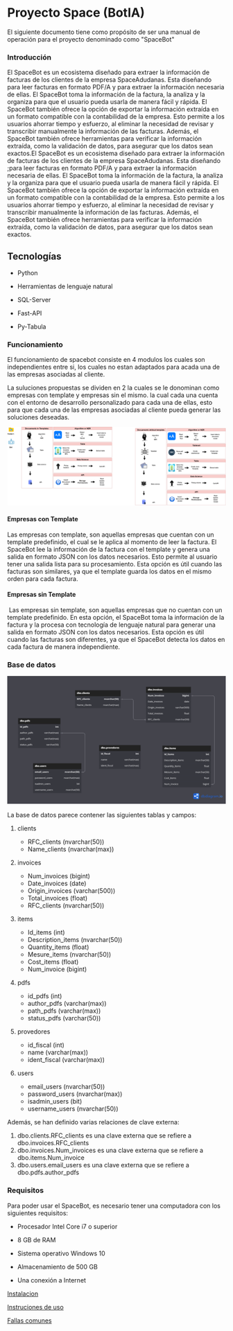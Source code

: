 # Proyecto Space (BotIA)

El siguiente documento tiene como propósito de ser una manual de operación para el proyecto denominado como "SpaceBot"

### Introducción

El SpaceBot es un ecosistema diseñado para extraer la información de facturas de los clientes de la empresa SpaceAdudanas. Esta diseñando para leer facturas en formato PDF/A y para extraer la información necesaria de ellas. El SpaceBot toma la información de la factura, la analiza y la organiza para que el usuario pueda usarla de manera fácil y rápida. El SpaceBot también ofrece la opción de exportar la información extraída en un formato compatible con la contabilidad de la empresa. Esto permite a los usuarios ahorrar tiempo y esfuerzo, al eliminar la necesidad de revisar y transcribir manualmente la información de las facturas. Además, el SpaceBot también ofrece herramientas para verificar la información extraída, como la validación de datos, para asegurar que los datos sean exactos.El SpaceBot es un ecosistema diseñado para extraer la información de facturas de los clientes de la empresa SpaceAdudanas. Esta diseñando ;para leer facturas en formato PDF/A y para extraer la información necesaria de ellas. El SpaceBot toma la información de la factura, la analiza y la organiza para que el usuario pueda usarla de manera fácil y rápida. El SpaceBot también ofrece la opción de exportar la información extraída en un formato compatible con la contabilidad de la empresa. Esto permite a los usuarios ahorrar tiempo y esfuerzo, al eliminar la necesidad de revisar y transcribir manualmente la información de las facturas. Además, el SpaceBot también ofrece herramientas para verificar la información extraída, como la validación de datos, para asegurar que los datos sean exactos.

## Tecnologías

* Python

* Herramientas de lenguaje natural 

* SQL-Server 

* Fast-API

* Py-Tabula

### Funcionamiento

El funcionamiento de spacebot consiste en 4 modulos los cuales son independientes entre si, los cuales no estan adaptados para acada una de las empresas asociadas al cliente.

La suluciones propuestas se dividen en 2 la cuales se le donominan como empresas con template y empresas sin el mismo. la cual cada una cuenta con el entorno de desarrollo personalizado para cada una de ellas, esto para que cada una de las empresas asociadas al cliente pueda generar las soluciones deseadas.

![MarineGEO circle logo](assets\BotSpace%20Program.drawio%20(1).png)

#### Empresas con Template

Las empresas con template, son aquellas empresas que cuentan con un template predefinido, el cual se le aplica al momento de leer la factura. El SpaceBot lee la información de la factura con el template y genera una salida en formato JSON con los datos necesarios. Esto permite al usuario tener una salida lista para su procesamiento. Esta opción es útil cuando las facturas son similares, ya que el template guarda los datos en el mismo orden para cada factura. 

#### Empresas sin Template

 Las empresas sin template, son aquellas empresas que no cuentan con un template predefinido. En esta opción, el SpaceBot toma la información de la factura y la procesa con tecnología de lenguaje natural para generar una salida en formato JSON con los datos necesarios. Esta opción es útil cuando las facturas son diferentes, ya que el SpaceBot detecta los datos en cada factura de manera independiente.

### Base de datos

![](assets\2022-12-16-09-46-08-Diagrama.png)

La base de datos parece contener las siguientes tablas y campos:

1. clients
   
   - RFC_clients (nvarchar(50))
   - Name_clients (nvarchar(max))

2. invoices
   
   - Num_invoices (bigint)
   - Date_invoices (date)
   - Origin_invoices (varchar(500))
   - Total_invoices (float)
   - RFC_clients (nvarchar(50))

3. items
   
   - Id_items (int)
   - Description_items (nvarchar(50))
   - Quantity_items (float)
   - Mesure_items (nvarchar(50))
   - Cost_items (float)
   - Num_invoice (bigint)

4. pdfs
   
   - id_pdfs (int)
   - author_pdfs (varchar(max))
   - path_pdfs (varchar(max))
   - status_pdfs (varchar(50))

5. provedores
   
   - id_fiscal (int)
   - name (varchar(max))
   - ident_fiscal (varchar(max))

6. users
   
   - email_users (nvarchar(50))
   - password_users (nvarchar(max))
   - isadmin_users (bit)
   - username_users (nvarchar(50))

Además, se han definido varias relaciones de clave externa:

1. dbo.clients.RFC_clients es una clave externa que se refiere a dbo.invoices.RFC_clients
2. dbo.invoices.Num_invoices es una clave externa que se refiere a dbo.items.Num_invoice
3. dbo.users.email_users es una clave externa que se refiere a dbo.pdfs.author_pdfs

### Requisitos

Para poder usar el SpaceBot, es necesario tener una computadora con los siguientes requisitos: 

- Procesador Intel Core i7 o superior

- 8 GB de RAM 

- Sistema operativo Windows 10 

- Almacenamiento de 500 GB 

- Una conexión a Internet

[Instalacion](install.md)

[Instruciones de uso](manual.md)

[Fallas comunes](fix.md)
